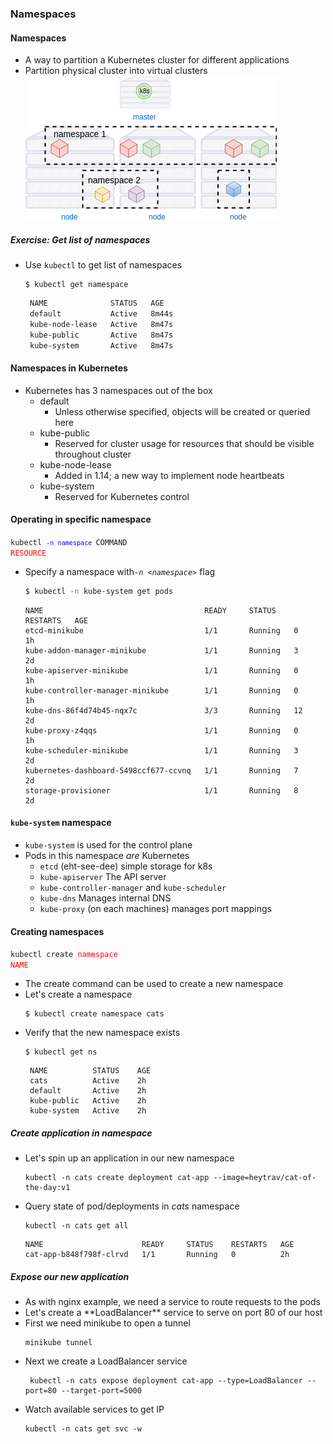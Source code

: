 ### Namespaces


#### Namespaces
* A way to partition a Kubernetes cluster for different applications
* Partition physical cluster into virtual clusters ![namespaces](img/k8s-namespaces.png "Namespaces") <!-- .element: class="img-right" -->


##### Exercise: Get list of namespaces
* Use `kubectl` to get list of namespaces
   ```
   $ kubectl get namespace
   ```
   ```bash
    NAME              STATUS   AGE
    default           Active   8m44s
    kube-node-lease   Active   8m47s
    kube-public       Active   8m47s
    kube-system       Active   8m47s
   ```
   <!-- .element: class="fragment" data-fragment-index="0" -->



#### Namespaces in Kubernetes
* Kubernetes has 3 namespaces out of the box
  + default
    - Unless otherwise specified, objects will be created or queried here
  + kube-public
    - Reserved for cluster usage for resources that should be visible
      throughout cluster
  + kube-node-lease
    - Added in 1.14; a new way to implement node heartbeats
  + kube-system
    - Reserved for Kubernetes control 


#### Operating in specific namespace
<code>kubectl <code style="color:blue;">-n namespace </code>COMMAND </code><code style="color:red;">RESOURCE</code>
* Specify a namespace with<!-- .element: class="fragment" data-fragment-index="2" -->*`-n <namespace>`* flag
   ```bash
   $ kubectl -n kube-system get pods
   ```
   ```
   NAME                                    READY     STATUS    RESTARTS   AGE
   etcd-minikube                           1/1       Running   0          1h
   kube-addon-manager-minikube             1/1       Running   3          2d
   kube-apiserver-minikube                 1/1       Running   0          1h
   kube-controller-manager-minikube        1/1       Running   0          1h
   kube-dns-86f4d74b45-nqx7c               3/3       Running   12         2d
   kube-proxy-z4qqs                        1/1       Running   0          1h
   kube-scheduler-minikube                 1/1       Running   3          2d
   kubernetes-dashboard-5498ccf677-ccvnq   1/1       Running   7          2d
   storage-provisioner                     1/1       Running   8          2d
   ```
   <!-- .element: class="fragment" data-fragment-index="3" -->


#### `kube-system` namespace
* `kube-system` is used for the control plane
* Pods in this namespace _are_ Kubernetes
  + `etcd` (eht-see-dee) simple storage for k8s
  + `kube-apiserver` The API server
  + `kube-controller-manager` and `kube-scheduler`
  + `kube-dns` Manages internal DNS
  + `kube-proxy` (on each machines) manages port mappings


#### Creating namespaces
<code>kubectl create </code><code style="color:red;">namespace NAME</code>
* The create command can be used to create a new namespace
* Let's create a namespace
   ```
   $ kubectl create namespace cats
   ```
* Verify that the new namespace exists <!-- .element: class="fragment" data-fragment-index="0" -->
   ```
   $ kubectl get ns
   ```
   ```
    NAME          STATUS    AGE
    cats          Active    2h
    default       Active    2h
    kube-public   Active    2h
    kube-system   Active    2h
   ```
   <!-- .element: class="fragment" data-fragment-index="1" -->


##### Create application in namespace
* Let's spin up an application in our new namespace
   ```
   kubectl -n cats create deployment cat-app --image=heytrav/cat-of-the-day:v1
   ```
   <!-- .element: style="font-size:11pt;"  -->
* Query state of pod/deployments in <!-- .element: class="fragment" data-fragment-index="0" -->_cats_ namespace
   ```
   kubectl -n cats get all
   ```
   ```
   NAME                      READY     STATUS    RESTARTS   AGE
   cat-app-b848f798f-clrvd   1/1       Running   0          2h
   ```
   <!-- .element: class="fragment" data-fragment-index="1" style="font-size:13pt;" -->



##### Expose our new application
* <!-- .element: class="fragment" data-fragment-index="0" -->As with nginx example, we need a service to route requests to the pods
* <!-- .element: class="fragment" data-fragment-index="1" -->Let's create a **LoadBalancer** service to serve on port 80 of our host
* <!-- .element: class="fragment" data-fragment-index="2" -->First we need minikube to open a tunnel
  ```
  minikube tunnel
  ```
* <!-- .element: class="fragment" data-fragment-index="3" -->Next we create a LoadBalancer service
  ```
   kubectl -n cats expose deployment cat-app --type=LoadBalancer --port=80 --target-port=5000
  ```
* <!-- .element: class="fragment" data-fragment-index="4" -->Watch available services to get IP
   ```
   kubectl -n cats get svc -w
   ```
